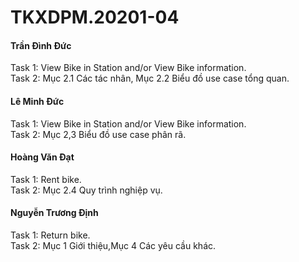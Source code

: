 # TKXDPM.20201-04
<H4>Trần Đình Đức</H4>
  <div>Task 1: View Bike in Station and/or View Bike information.<br>
  Task 2: Mục 2.1 Các tác nhân, Mục 2.2 Biểu đồ use case tổng quan.</Div>
<H4>Lê Minh Đức</H4>
  <Div>Task 1: View Bike in Station and/or View Bike information.<br>
  Task 2: Mục 2,3 Biểu đồ use case phân rã.</Div>
<H4>Hoàng Văn Đạt</H4>
  <Div>Task 1: Rent bike.<br>
  Task 2: Mục 2.4 Quy trình nghiệp vụ.</Div>
<H4>Nguyễn Trương Định</H4>
  <Div>Task 1: Return bike.<br>
  Task 2: Mục 1 Giới thiệu,Mục 4 Các yêu cầu khác.</Div>
